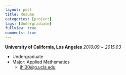 ```yaml
---
layout: post
title: Resume
categories: [project]
tags: [Undergraduate]
fullview: true
comments: true
---
```


**University of California, Los Angeles** <i>2010.09 ~ 2015.03 </i>
- Undergraduate
- Major: Applied Mathematics
  - jhl30@g.ucla.edu



